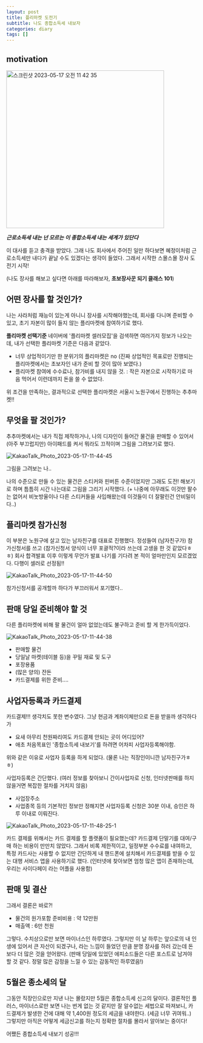 ```yaml
---
layout: post
title: 플리마켓 도전기
subtitle: 나도 종합소득세 내보자
categories: diary
tags: []
---
```


## motivation

<img width="416" alt="스크린샷 2023-05-17 오전 11 42 35" src="https://github.com/jeeyeon0523/jeeyeon0523.github.io/assets/47856202/a4bd7d74-cca1-4146-91ea-0f8079d32b44">

**_근로소득세 내는 넌 모르는 이 종합소득세 내는 세계가 있단다_**

이 대사를 듣고 충격을 받았다. 그래 나도 회사에서 주어진 일만 하다보면 혜정이처럼 근로소득세만 내다가 끝날 수도 있겠다는 생각이 들었다.
그래서 시작한 스몰스몰 장사 도전기 시작!

(나도 장사를 해보고 싶다면 아래를 따라해보자, **초보장사꾼 되기 클래스 101**)

## 어떤 장사를 할 것인가?
나는 사라처럼 재능이 있는게 아니니 장사를 시작해야했는데, 회사를 다니며 준비할 수 있고, 초기 자본이 많이 들지 않는 플리마켓에 참여하기로 했다.

**플리마켓 선택기준** 
네이버에 '플리마켓 셀러모집'을 검색하면 여러가지 정보가 나오는데, 내가 선택한 플리마켓 기준은 다음과 같았다.
* 너무 상업적이기만 한 분위기의 플리마켓은 no (진짜 상업적인 목표로만 진행되는 플리마켓에서는 초보자인 내가 준비 할 것이 많아 보였다.)
* 플리마켓 참여에 수수료나, 참가비를 내지 않을 것. : 작은 자본으로 시작하기로 마음 먹어서 이런데까지 돈을 쓸 수 없었다.

위 조건을 만족하는, 결과적으로 선택한 플리마켓은
서울시 노원구에서 진행하는 추추마켓!!

## 무엇을 팔 것인가?
추추마켓에서는 내가 직접 제작하거나, 나의 디자인이 들어간 물건을 판매할 수 있어서
(아주 부끄럽지만) 아이패드를 켜서 뭐라도 끄적이며 그림을 그려보기로 했다.

![KakaoTalk_Photo_2023-05-17-11-44-45](https://github.com/jeeyeon0523/jeeyeon0523.github.io/assets/47856202/a552c310-fe69-490c-99e2-fe05354a8287)

그림을 그려보는 나..

나의 수준으로 만들 수 있는 물건은
스티커와 핀버튼 수준이었지만 그래도 도전! 해보기로 하며 틈틈히 시간 나는대로 그림을 그리기 시작했다.
(+ 나중에 아무래도 이것만 팔수는 없어서 비눗방울이나 다른 스티커들을 사입해왔는데 이것들이 더 잘팔린건 안비밀이다..)

## 플리마켓 참가신청
이 부분은 노원구에 살고 있는 남자친구를 대표로 진행했다. 정성들여 (남자친구가) 참가신청서를 쓰고 (참가신청서 양식이 너무 포괄적?이라 쓰는데 고생을 한 것 같았다ㅎㅎ)
회사 합격발표 이후 이렇게 무언가 발표 나기를 기다려 본 적이 얼마만인지 모르겠었다. 다행이 셀러로 선정됨!!

![KakaoTalk_Photo_2023-05-17-11-44-50](https://github.com/jeeyeon0523/jeeyeon0523.github.io/assets/47856202/9c401d02-e11d-4cf2-a9f3-189c361b64ed)

참가신청서를 공개할까 하다가 부끄러워서 포기했다..


## 판매 당일 준비해야 할 것
다른 플리마켓에 비해 팔 물건이 얼마 없었는데도 불구하고 준비 할 게 한가득이었다.

![KakaoTalk_Photo_2023-05-17-11-44-38](https://github.com/jeeyeon0523/jeeyeon0523.github.io/assets/47856202/77ecf96d-6f93-4cb5-b474-627a6e5fd0da)

* 판매할 물건
* 당일날 마켓(테이블 등)을 꾸밀 재료 및 도구
* 포장용품
* (많은 양의) 잔돈
* 카드결제를 위한 준비....


## 사업자등록과 카드결제
카드결제!!! 생각치도 못한 변수였다. 그냥 현금과 계좌이체만으로 돈을 받을까 생각하다가

* 요새 아무리 천원짜리여도 카드결제 안되는 곳이 어디있어?
* 애초 처음목표인 '종합소득세 내보기'를 하려면 어차피 사업자등록해야함.

위와 같은 이유로 사업자 등록을 하게 되었다. (물론 나는 직장인이니깐 남자친구가ㅎㅎ)

사업자등록은 간단했다. (여러 정보를 찾아보니 간이사업자로 신청, 인터넷판매를 하지 않을거면 복잡한 절차를 거치지 않음)
* 사업장주소
* 사업종목
등의 기본적인 정보만 정해지면 사업자등록 신청은 30분 이내, 승인은 하루 이내로 이뤄진다.

![KakaoTalk_Photo_2023-05-17-11-48-25-1](https://github.com/jeeyeon0523/jeeyeon0523.github.io/assets/47856202/499f0236-dd87-452e-997b-35cf0826523e)

카드 결제를 위해서는 카드 결제를 할 플랫폼이 필요했는데? 카드결제 단말기를 대여/구매 하는 비용이 만만치 않았다. 그래서 비록 제한적이고, 일정부분 수수료를 내여하고, 특정 카드사는 사용할 수 없지만 간단하게 내 핸드폰에 설치해서 카드결제를 받을 수 있는 대행 서비스 앱을 사용하기로 했다. (인터넷에 찾아보면 엄청 많은 앱이 존재하는데, 우리는 사이다페이 라는 어플을 사용함)


## 판매 및 결산
그래서 결론은 바로?!

- 물건의 원가포함 준비비용 : 약 12만원
- 매출액 : 6만 천원

그렇다. 수치상으로만 보면 마이너스인 하루였다. 그렇지만 
이 날 하루는 앞으로의 내 인생에 있어서 큰 자산이 되겠구나, 라는 느낌이 들었던 만큼 분명 장사를 하러 갔는데 돈 보다 더 많은 것을 얻어왔다.
(판매 당일에 있었던 에피소드들은 다른 포스트로 남겨야 할 것 같다. 정말 많은 감정을 느낄 수 있는 감동적인 하루였음!)


## 5월은 종소세의 달

그동안 직장인으로만 지낸 나는 몰랐지만 5월은 종합소득세 신고의 달이다.
결론적인 플러스, 마이너스로만 보면 나는 번게 없는 것 같지만 잘 알수없는 세법으로 따져보니, 카드결제가 발생한 건에 대해 약 1,400원 정도의 세금을 내야한다. (세금 너무 귀여워..) 그렇지만 아직은 어떻게 세금신고를 하는지 정확한 절차를 몰라서 알아보는 중이다!

어쨌든 종합소득세 내보기 성공!!!



